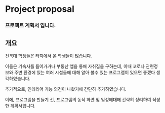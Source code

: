 # Project proposal

### 프로젝트 계획서 입니다.

## 개요
전북대 학생들은 타지에서 온 학생들이 많습니다. 

이들은 기숙사를 들어가거나 부동산 앱을 통해 자취집을 구하는데, 이때 코로나 관련정보와 주변 환경에 있는 여러 시설들에 대해 알아 볼수 있는 프로그램이 있으면 좋겠다 생각하였습니다.

추가적으로, 인테리어 기능 의견이 나왔기에 간단히 추가하였습니다.

이에, 프로그램을 만들기 전, 프로그램의 동작 화면 및 일정에대해 간략히 정리하여 작성한 계획서입니다.
